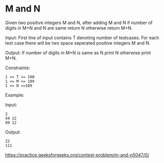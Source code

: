 # M and N

Given two positive integers M and N, after adding M and N if number of digits in M+N and N are same return N otherwise return M+N.

Input:
First line of input contains T denoting number of testcases. For each test case there will be two space seperated positive integers M and N.

Output:
If number of digits in M+N is same as N print N otherwise print M+N.

Constraints:

    1 <= T <= 100
    1 <= M <= 109
    1 <= N <=109

Example:

Input:

    2
    44 22
    99 12

Output:

    22
    111

<https://practice.geeksforgeeks.org/contest-problem/m-and-n5047/0/>
